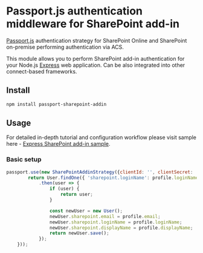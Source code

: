 # Passport.js authentication middleware for SharePoint add-in

[Passport.js](http://passportjs.org) authentication strategy for SharePoint Online and SharePoint on-premise performing authentication via ACS.   

This module allows you to perform SharePoint add-in authentication for your Node.js [Express](https://expressjs.com/) web application. Can be also integrated into other connect-based frameworks. 

## Install
```bash
npm install passport-sharepoint-addin
```

## Usage
For detailed in-depth tutorial and configuration workflow please visit sample here - [Express SharePoint add-in sample](https://github.com/s-KaiNet/expressjs-sp-addin).   

### Basic setup  
```javascript
passport.use(new SharePointAddinStrategy({clientId: '', clientSecret: ''}, 'https://site.com/auth/sharepoint/callback', (profile: ISharePointProfile) => {
        return User.findOne({ 'sharepoint.loginName': profile.loginName })
            .then(user => {
                if (user) {
                    return user;
                }

                const newUser = new User();
                newUser.sharepoint.email = profile.email;
                newUser.sharepoint.loginName = profile.loginName;
                newUser.sharepoint.displayName = profile.displayName;
                return newUser.save();
            });
    }));
```
